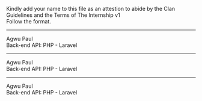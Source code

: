 Kindly add your name to this file as an attestion to abide by the Clan Guidelines and the Terms of The Internship v1
<br/> Follow the format.<br/> 
___
Agwu Paul <br/>
Back-end API: PHP - Laravel
___
Agwu Paul <br/>
Back-end API: PHP - Laravel

___
Agwu Paul <br/>
Back-end API: PHP - Laravel
